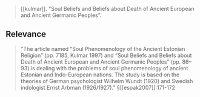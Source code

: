 > [[kulmar]]. "Soul Beliefs and Beliefs about Death of Ancient European and Ancient Germanic Peoples”.

## Relevance
> "The article named “Soul Phenomenology of the Ancient Estonian Religion” (pp. 7185, Kulmar 1997) and “Soul Beliefs and Beliefs about Death of Ancient European and Ancient Germanic Peoples” (pp. 86–93) is dealing with the problems of soul phenomenology of ancient Estonian and Indo-European nations. The study is based on the theories of German psychologist Wilhelm Wundt (1920) and Swedish indologist Ernst Arbman (1926/1927)." §[[espak2007]]:171-172